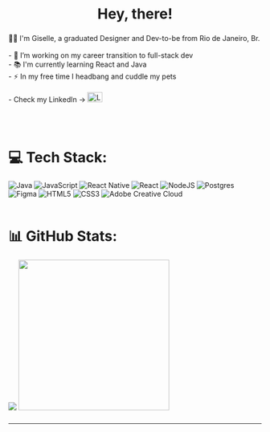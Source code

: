 ###

<h1 align="center">Hey, there!</h1>

###

<p align="left">👩‍💻 I'm Giselle, a graduated Designer and Dev-to-be from Rio de Janeiro, Br.<br><br>- 🔭 I’m working on my career transition to full-stack dev <br>- 📚 I'm currently learning React and Java<br>- ⚡ In my free time I headbang and cuddle my pets<br><br>- Check my LinkedIn -> <a href="https://www.linkedin.com/in/giselle-garcia/" target="_blank">
    <img src="https://raw.githubusercontent.com/rahuldkjain/github-profile-readme-generator/master/src/images/icons/Social/linked-in-alt.svg" height="20" width="30" alt="LinkedIn"/></a>  </p>
    
<br><br>

# 💻 Tech Stack:

![Java](https://img.shields.io/badge/java-%23ED8B00.svg?style=for-the-badge&logo=openjdk&logoColor=white) 
![JavaScript](https://img.shields.io/badge/javascript-%23323330.svg?style=for-the-badge&logo=javascript&logoColor=%23F7DF1E) 
![React Native](https://img.shields.io/badge/react_native-%2320232a.svg?style=for-the-badge&logo=react&logoColor=%2361DAFB) 
![React](https://img.shields.io/badge/react-%2320232a.svg?style=for-the-badge&logo=react&logoColor=%2361DAFB) 
![NodeJS](https://img.shields.io/badge/node.js-6DA55F?style=for-the-badge&logo=node.js&logoColor=white) 
![Postgres](https://img.shields.io/badge/postgres-%23316192.svg?style=for-the-badge&logo=postgresql&logoColor=white)
![Figma](https://img.shields.io/badge/figma-%23F24E1E.svg?style=for-the-badge&logo=figma&logoColor=white) 
![HTML5](https://img.shields.io/badge/html5-%23E34F26.svg?style=for-the-badge&logo=html5&logoColor=white) 
![CSS3](https://img.shields.io/badge/css3-%231572B6.svg?style=for-the-badge&logo=css3&logoColor=white) 
![Adobe Creative Cloud](https://img.shields.io/badge/Adobe%20Creative%20Cloud-DA1F26.svg?style=for-the-badge&logo=Adobe%20Creative%20Cloud&logoColor=white) 
<br><br>

# 📊 GitHub Stats:
![](https://github-readme-stats.vercel.app/api/top-langs/?username=gisellegarciaz&theme=dark&hide_border=false&include_all_commits=false&count_private=false&layout=compact) 
<img src='https://nirzak-streak-stats.vercel.app/?user=gisellegarciaz&theme=dark&hide_border=false' width=300px>

###

---
